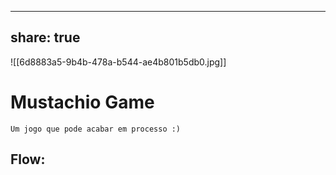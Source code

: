 
---
share: true
---

![[6d8883a5-9b4b-478a-b544-ae4b801b5db0.jpg]]
# Mustachio Game
	Um jogo que pode acabar em processo :)
## Flow:



















